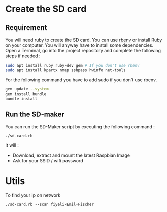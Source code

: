 # Create the SD card
## Requirement
You will need ruby to create the SD card. You can use [rbenv](https://github.com/rbenv/rbenv) or install Ruby on your computer.
You will anyway have to install some dependencies.
Open a Terminal, go into the project repository and complete the following steps if needed :
```bash
sudo apt install ruby ruby-dev gem # If you don't use rbenv
sudo apt install kpartx nmap sshpass hwinfo net-tools
```
For the following command you have to add sudo if you don't use rbenv.
```bash
gem update --system
gem install bundle
bundle install
```
## Run the SD-maker
You can run the SD-Maker script by executing the following command :
```console
./sd-card.rb
```
It will :
- Download, extract and mount the latest Raspbian Image
- Ask for your SSID / wifi password 


# Utils
To find your ip on network
```console
./sd-card.rb --scan fiyeli-Emil-Fischer
```
